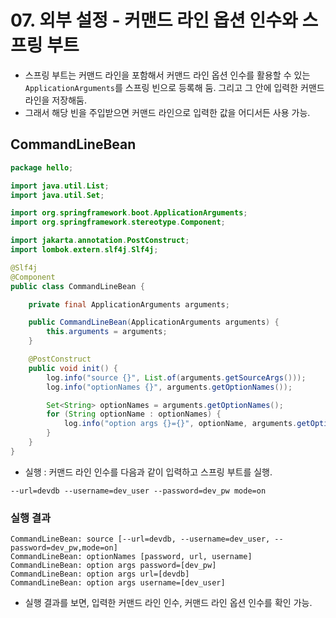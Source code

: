 # 07. 외부 설정 - 커맨드 라인 옵션 인수와 스프링 부트
- 스프링 부트는 커맨드 라인을 포함해서 커맨드 라인 옵션 인수를 활용할 수 있는 `ApplicationArguments`를 스프링 빈으로 등록해 둠. 그리고 그 안에 입력한 커맨드 라인을 저장해둠.
- 그래서 해당 빈을 주입받으면 커맨드 라인으로 입력한 값을 어디서든 사용 가능.

## CommandLineBean
```java
package hello;

import java.util.List;
import java.util.Set;

import org.springframework.boot.ApplicationArguments;
import org.springframework.stereotype.Component;

import jakarta.annotation.PostConstruct;
import lombok.extern.slf4j.Slf4j;

@Slf4j
@Component
public class CommandLineBean {

	private final ApplicationArguments arguments;

	public CommandLineBean(ApplicationArguments arguments) {
		this.arguments = arguments;
	}

	@PostConstruct
	public void init() {
		log.info("source {}", List.of(arguments.getSourceArgs()));
		log.info("optionNames {}", arguments.getOptionNames());

		Set<String> optionNames = arguments.getOptionNames();
		for (String optionName : optionNames) {
			log.info("option args {}={}", optionName, arguments.getOptionValues(optionName));
		}
	}
}
```
- 실행 : 커맨드 라인 인수를 다음과 같이 입력하고 스프링 부트를 실행.
```text
--url=devdb --username=dev_user --password=dev_pw mode=on
```

### 실행 결과
```text
CommandLineBean: source [--url=devdb, --username=dev_user, --password=dev_pw,mode=on]
CommandLineBean: optionNames [password, url, username]
CommandLineBean: option args password=[dev_pw]
CommandLineBean: option args url=[devdb]
CommandLineBean: option args username=[dev_user]
```
- 실행 결과를 보면, 입력한 커맨드 라인 인수, 커맨드 라인 옵션 인수를 확인 가능.

